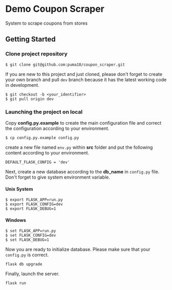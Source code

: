 # Demo Coupon Scraper

System to scrape coupons from stores

## Getting Started
### Clone project repository
```
$ git clone git@github.com:puma10/coupon_scraper.git
```
If you are new to this project and just cloned, please don't forget to create your own branch and pull `dev` branch because it has the latest working code in development.
```
$ git checkout -b <your_identifier>
$ git pull origin dev
```
### Launching the project on local
Copy **config.py.example** to create the main configuration file and correct the configuration according to your environment.
```
$ cp config.py.example config.py
```
create a new file named `env.py` within **src** folder and put the following content according to your environment.
```
DEFAULT_FLASK_CONFIG = 'dev'
```
Next, create a new database according to the **db_name** in `config.py` file.
Don't forget to give system environment variable.
#### Unix System
```
$ export FLASK_APP=run.py
$ export FLASK_CONFIG=dev
$ export FLASK_DEBUG=1
```
#### Windows
```
$ set FLASK_APP=run.py
$ set FLASK_CONFIG=dev
$ set FLASK_DEBUG=1
```

Now you are ready to initialize database. Please make sure that your `config.py` is correct.
```
flask db upgrade
```

Finally, launch the server.
```
flask run
```
